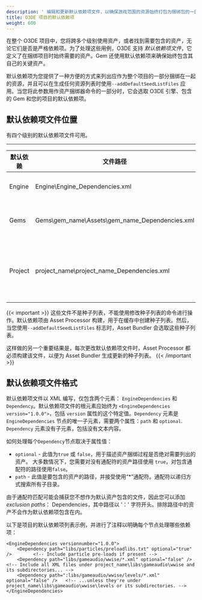 ```yaml
---
description: ' 编辑和更新默认依赖项文件，以确保游戏范围的资源始终打包为捆绑包的一部分。'
title: O3DE 项目的默认依赖项
weight: 600
---
```


在整个 O3DE 项目中，您将跨多个级别使用资产，或者找到需要包含的资产，无论它们是否是严格依赖项。为了处理这些用例，O3DE 支持 *默认依赖项文件*，它定义了在捆绑项目时始终需要的资产。Gem 还使用默认依赖项来确保始终包含其自己的关键资产。

默认依赖项为您提供了一种方便的方式来列出应作为整个项目的一部分捆绑在一起的资源，并且可以在生成任何资源列表时使用`--addDefaultSeedListFiles` 应用。当您将此参数用作资产捆绑器命令的一部分时，它会选取 O3DE 引擎、包含的 Gem 和您的项目的默认依赖项。

## 默认依赖项文件位置

有四个级别的默认依赖项文件可用。


****

| 默认依赖 | 文件路径 | 说明 |
| --- | --- | --- |
| Engine | Engine\\Engine\_Dependencies.xml | 为每个 O3DE 项目打包的依赖项。仅当使用同一安装创建多个项目时，才编辑此文件，这些项目需要包含特定资源，甚至基本游戏功能也依赖于这些资源。 |
| Gems | Gems\\gem\_name\\Assets\\gem\_name\_Dependencies.xml | 命名 Gem 所需的依赖项。创建新 Gem 时，请在此处包含所需的任何资源，无论它们是否在项目中明确使用。切勿编辑您未编写或自定义的 Gem 的默认依赖项文件。 |
| Project | project\_name\\project\_name\_Dependencies.xml | 项目范围的依赖项。这是您最常编辑的默认依赖项文件，应包括游戏范围的音频、在启动时预加载资源的配置信息或必须始终包含在项目中的其他资产等内容。创建新项目时，依赖项文件是从ProjectTemplates\\DefaultTemplate\\$\{ProjectName\}\\$\{ProjectName\}\_Dependencies.xml 模板创建的。 |

{{< important >}}
这些文件不是种子列表，不能使用修改种子列表的命令进行操作。默认依赖项由 Asset Processor 构建，用于在缓存中创建种子列表。然后，当您使用`--addDefaultSeedListFiles` 标志时，Asset Bundler 会选取这些种子列表。
 
这样做的另一个重要结果是，每次更改默认依赖项文件时，Asset Processor 都必须构建该文件，以便为 Asset Bundler 生成更新的种子列表。
{{< /important >}}

## 默认依赖项文件格式

默认依赖项文件以 XML 编写，仅包含两个元素： `EngineDependencies` 和 `Dependency`。默认依赖项文件的根元素应始终为 `<EngineDependencies version="1.0.0">`，包括 `version` 属性的这个特定值。`Dependency` 元素是 `EngineDependencies` 节点的唯一子元素，需要两个属性：`path` 和 `optional`. `Dependency` 元素没有子元素，包括没有文本内容。

如何处理每个`Dependency`节点取决于属性值：
+ `optional` - 此值为`true` 或 `false`，用于描述资产捆绑过程是否绝对需要列出的资产。 大多数情况下，您需要对没有通配符的资产路径使用 `true`，对包含通配符的路径使用`false`。
+ `path` - 此值是要包含的资产的路径，并接受使用“*”通配符。通配符以递归方式搜索所有子目录。

由于通配符匹配可能会捕获您不想作为默认资产包含的文件，因此您可以添加 *exclusion paths*： Dependencies，其中路径以 '：' 字符开头。排除路径中的资产不会作为默认依赖项包含在内。

以下是项目的默认依赖项列表示例，并进行了注释以明确每个节点处理哪些依赖项：

```
<EngineDependencies versionnumber="1.0.0">
    <Dependency path="libs/particles/preloadlibs.txt" optional="true" />        <!-- Include particle pre-loads if present -->
    <Dependency path="libs/gameaudio/wwise/*.xml" optional="false" />           <!-- Include all XML files under project_name\libs\gameaudio\wwise and its subdirectories... -->
    <Dependency path=":libs/gameaudio/wwise/levels/*.xml" optional="false" />   <!-- ...unless they're under project_name\libs\gameaudio\wwise\levels or its subdirectories. -->
</EngineDependencies>
```
